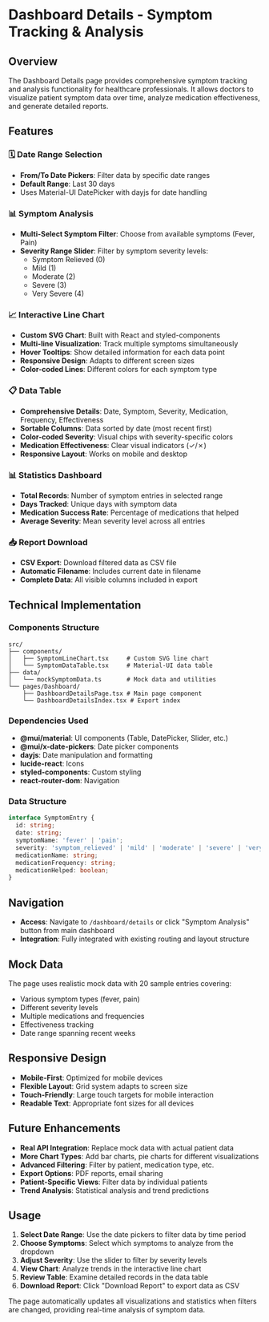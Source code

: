 # Dashboard Details - Symptom Tracking & Analysis

## Overview

The Dashboard Details page provides comprehensive symptom tracking and analysis functionality for healthcare professionals. It allows doctors to visualize patient symptom data over time, analyze medication effectiveness, and generate detailed reports.

## Features

### 🗓️ Date Range Selection
- **From/To Date Pickers**: Filter data by specific date ranges
- **Default Range**: Last 30 days
- Uses Material-UI DatePicker with dayjs for date handling

### 📊 Symptom Analysis
- **Multi-Select Symptom Filter**: Choose from available symptoms (Fever, Pain)
- **Severity Range Slider**: Filter by symptom severity levels:
  - Symptom Relieved (0)
  - Mild (1)
  - Moderate (2)
  - Severe (3)
  - Very Severe (4)

### 📈 Interactive Line Chart
- **Custom SVG Chart**: Built with React and styled-components
- **Multi-line Visualization**: Track multiple symptoms simultaneously
- **Hover Tooltips**: Show detailed information for each data point
- **Responsive Design**: Adapts to different screen sizes
- **Color-coded Lines**: Different colors for each symptom type

### 📋 Data Table
- **Comprehensive Details**: Date, Symptom, Severity, Medication, Frequency, Effectiveness
- **Sortable Columns**: Data sorted by date (most recent first)
- **Color-coded Severity**: Visual chips with severity-specific colors
- **Medication Effectiveness**: Clear visual indicators (✓/✗)
- **Responsive Layout**: Works on mobile and desktop

### 📊 Statistics Dashboard
- **Total Records**: Number of symptom entries in selected range
- **Days Tracked**: Unique days with symptom data
- **Medication Success Rate**: Percentage of medications that helped
- **Average Severity**: Mean severity level across all entries

### 📥 Report Download
- **CSV Export**: Download filtered data as CSV file
- **Automatic Filename**: Includes current date in filename
- **Complete Data**: All visible columns included in export

## Technical Implementation

### Components Structure
```
src/
├── components/
│   ├── SymptomLineChart.tsx     # Custom SVG line chart
│   └── SymptomDataTable.tsx     # Material-UI data table
├── data/
│   └── mockSymptomData.ts       # Mock data and utilities
└── pages/Dashboard/
    ├── DashboardDetailsPage.tsx # Main page component
    └── DashboardDetailsIndex.tsx # Export index
```

### Dependencies Used
- **@mui/material**: UI components (Table, DatePicker, Slider, etc.)
- **@mui/x-date-pickers**: Date picker components
- **dayjs**: Date manipulation and formatting
- **lucide-react**: Icons
- **styled-components**: Custom styling
- **react-router-dom**: Navigation

### Data Structure
```typescript
interface SymptomEntry {
  id: string;
  date: string;
  symptomName: 'fever' | 'pain';
  severity: 'symptom_relieved' | 'mild' | 'moderate' | 'severe' | 'very_severe';
  medicationName: string;
  medicationFrequency: string;
  medicationHelped: boolean;
}
```

## Navigation

- **Access**: Navigate to `/dashboard/details` or click "Symptom Analysis" button from main dashboard
- **Integration**: Fully integrated with existing routing and layout structure

## Mock Data

The page uses realistic mock data with 20 sample entries covering:
- Various symptom types (fever, pain)
- Different severity levels
- Multiple medications and frequencies
- Effectiveness tracking
- Date range spanning recent weeks

## Responsive Design

- **Mobile-First**: Optimized for mobile devices
- **Flexible Layout**: Grid system adapts to screen size
- **Touch-Friendly**: Large touch targets for mobile interaction
- **Readable Text**: Appropriate font sizes for all devices

## Future Enhancements

- **Real API Integration**: Replace mock data with actual patient data
- **More Chart Types**: Add bar charts, pie charts for different visualizations
- **Advanced Filtering**: Filter by patient, medication type, etc.
- **Export Options**: PDF reports, email sharing
- **Patient-Specific Views**: Filter data by individual patients
- **Trend Analysis**: Statistical analysis and trend predictions

## Usage

1. **Select Date Range**: Use the date pickers to filter data by time period
2. **Choose Symptoms**: Select which symptoms to analyze from the dropdown
3. **Adjust Severity**: Use the slider to filter by severity levels
4. **View Chart**: Analyze trends in the interactive line chart
5. **Review Table**: Examine detailed records in the data table
6. **Download Report**: Click "Download Report" to export data as CSV

The page automatically updates all visualizations and statistics when filters are changed, providing real-time analysis of symptom data.

